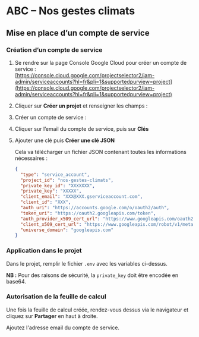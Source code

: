 
# ABC – Nos gestes climats
## Mise en place d’un compte de service

### Création d’un compte de service

1. Se rendre sur la page Console Google Cloud pour créer un compte de service :  
   [https://console.cloud.google.com/projectselector2/iam-admin/serviceaccounts?hl=fr&pli=1&supportedpurview=project](https://console.cloud.google.com/projectselector2/iam-admin/serviceaccounts?hl=fr&pli=1&supportedpurview=project)

2. Cliquer sur **Créer un projet** et renseigner les champs :  


3. Créer un compte de service :  

4. Cliquer sur l’email du compte de service, puis sur **Clés**  

5. Ajouter une clé puis **Créer une clé JSON**  

   Cela va télécharger un fichier JSON contenant toutes les informations nécessaires :

   ```json
   {
     "type": "service_account",
     "project_id": "nos-gestes-climats",
     "private_key_id": "XXXXXXX",
     "private_key": "XXXXX",
     "client_email": "XXX@XXX.gserviceaccount.com",
     "client_id": "XXX",
     "auth_uri": "https://accounts.google.com/o/oauth2/auth",
     "token_uri": "https://oauth2.googleapis.com/token",
     "auth_provider_x509_cert_url": "https://www.googleapis.com/oauth2/v1/certs",
     "client_x509_cert_url": "https://www.googleapis.com/robot/v1/metadata/x509/compte-de-service%40nos-gestes-climats.iam.gserviceaccount.com",
     "universe_domain": "googleapis.com"
   }
### Application dans le projet

Dans le projet, remplir le fichier `.env` avec les variables ci-dessus.

**NB :** Pour des raisons de sécurité, la `private_key` doit être encodée en base64.

### Autorisation de la feuille de calcul

Une fois la feuille de calcul créée, rendez-vous dessus via le navigateur et cliquez sur **Partager** en haut à droite.

Ajoutez l'adresse email du compte de service.  
